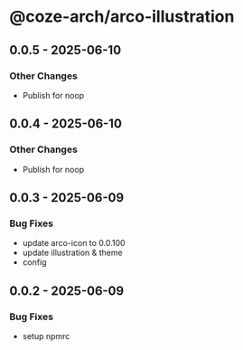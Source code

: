 # @coze-arch/arco-illustration

## 0.0.5 - 2025-06-10

### Other Changes

- Publish for noop


## 0.0.4 - 2025-06-10

### Other Changes

- Publish for noop


## 0.0.3 - 2025-06-09

### Bug Fixes

- update arco-icon to 0.0.100
- update illustration & theme
- config


## 0.0.2 - 2025-06-09

### Bug Fixes

- setup npmrc

